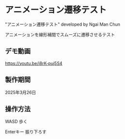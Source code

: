 # アニメーション遷移テスト
"アニメーション遷移テスト" developed by Ngai Man Chun

アニメーションを線形補間でスムーズに遷移させるテスト

## デモ動画
https://youtu.be/i8rK-puj5S4

## 製作期間
2025年3月26日

## 操作方法
WASD      歩く

Enterキー         振り下ろす

